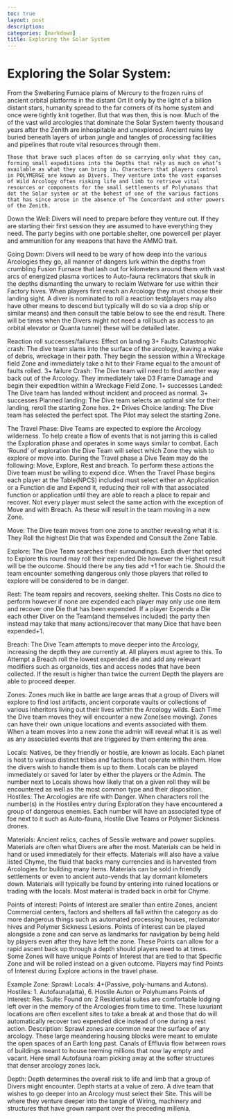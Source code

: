 ```yaml
---
toc: true
layout: post
description: 
categories: [markdown]
title: Exploring the Solar System
---
```


# Exploring the Solar System:

From the Sweltering Furnace plains of Mercury to the frozen ruins of ancient orbital platforms in the distant Ort lit only by the light of a billion distant stars, humanity spread to the far corners of its home system and once were tightly knit together. But that was then, this is now. Much of the of the vast wild arcologies that dominate the Solar System twenty thousand years after the Zenith are inhospitable and unexplored. Ancient ruins lay buried beneath layers of urban jungle and  tangles of processing facilities and pipelines that route vital resources through them. 

	Those that brave such places often do so carrying only what they can, forming small expeditions into the Depths that rely as much on what’s available as what they can bring in. Characters that players control in POLYMERGE are known as Divers. They venture into the vast expanses of Wild Arcology often risking life and limb to retrieve vital resources or components for the small settlements of Polyhumans that dot the Solar system or at the behest of one of the various factions that has since arose in the absence of The Concordant and other powers of the Zenith. 

Down the Well:
Divers will need to prepare before they venture out. If they are starting their first session they are assumed to have everything they need. The party begins with one portable shelter, one powercell per player and ammunition for any weapons that have the AMMO trait.    

Going Down: 
Divers will need to be wary of how deep into the various Arcologies they go, all manner of dangers lurk within the depths from crumbling Fusion Furnace that lash out for kilometers around them with vast arcs of energized plasma vortices to Auto-fauna reclimators that skulk in the depths dismantling the unwary to reclaim Wetware for use within their Factory hives. 
	When players first reach an Arcology they must choose their landing sight. A diver is nominated to roll a reaction test(players may also have other means to descend but typically will do so via a drop ship or similar means) and then consult the table below to see the end result. There will be times when the Divers might not need a roll(such as access to an orbital elevator or Quanta tunnel) these will be detailed later. 

Reaction roll successes/failures: 
Effect on landing 
3+ Faults
Catastrophic crash: The dive team slams into the surface of the arcology, leaving a wake of debris, wreckage in their path. They begin the session within a Wreckage field Zone and immediately take a hit to their Frame equal to the amount of faults rolled. 
3+ failure
Crash: The Dive team will need to find another way back out of the Arcology. They immediately take D3 Frame Damage and begin their expedition within a Wreckage Field Zone. 
1+ successes 
Landed: The Dive team has landed without incident and proceed as normal.
3+ successes
Planned landing: The Dive team selects an optimal site for their landing, reroll the starting Zone hex. 
2+ Drives
Choice landing: The Dive team has selected the perfect spot. The Pilot may select the starting Zone. 

The Travel Phase:
Dive Teams are expected to explore the Arcology wilderness. To help create a flow of events that is not jarring this is called the Exploration phase and operates in some ways similar to combat. Each ‘Round’ of exploration the Dive Team will select which Zone they wish to explore or move into. During the Travel phase a Dive Team may do the following: Move, Explore, Rest and breach. To perform these actions the Dive team must be willing to expend dice.
When the Travel Phase begins each player at the Table(NPCS) included must select either an Application or a Function die and Expend it, reducing their roll with that associated function or application until they are able to reach a place to repair and recover. Not every player must select the same action with the exception of Move and with Breach. As these will result in the team moving in a new Zone.  

Move: 
The Dive team moves from one zone to another revealing what it is. They Roll the highest Die that was Expended and Consult the Zone Table.  

Explore: 
The Dive Team searches their surroundings. Each diver that opted to Explore this round may roll their expended Die however the Highest result will be the outcome. Should there be any ties add +1 for each tie. Should the team encounter something dangerous only those players that rolled to explore will be considered to be in danger.  

Rest:
The team repairs and recovers, seeking shelter. This Costs no dice to perform however if none are expended each player may only use one item and recover one Die that has been expended. If a player Expends a Die each other Diver on the Team(and themselves included) the party then instead may take that many actions/recover that many Dice that have been expended+1. 

Breach: 
The Dive Team attempts to move deeper into the Arcology, increasing the depth they are currently at. All players must agree to this. To Attempt a Breach roll the lowest expended die and add any relevant modifiers such as organoids, ties and access nodes that have been collected. If the result is higher than twice the current Depth the players are able to proceed deeper. 

Zones:
Zones much like in battle are large areas that a group of Divers will explore to find lost artifacts, ancient corporate vaults or collections of various Inheritors living out their lives within the Arcology wilds. Each Time the Dive team moves they will encounter a new Zone(see moving). Zones can have their own unique locations and events associated with them. 
When a team moves into a new zone the admin will reveal what it is as well as any associated events that are triggered by them entering the area.   

Locals:
Natives, be they friendly or hostile, are known as locals. Each planet is host to various distinct tribes and factions that operate within them. How the divers wish to handle them is up to them. Locals can be played immediately or saved for later by either the players or the Admin. The number next to Locals shows how likely that on a given roll they will be encountered as well as the most common type and their disposition.  
Hostiles:
The Arcologies are rife with Danger. When characters roll the number(s) in the Hostiles entry during Exploration they have encountered a group of dangerous enemies. Each number will have an associated type of foe next to it such as Auto-fauna, Hostile Dive Teams or Polymer Sickness drones. 

Materials:
Ancient relics, caches of Sessile wetware and power supplies. Materials are often what Divers are after the most. Materials can be held in hand or used immediately for their effects. Materials will also have a value listed Chyme, the fluid that backs many currencies and is harvested from Arcologies for building many items. Materials can be sold in friendly settlements or even to ancient auto-vends that lay dormant kilometers down. Materials will typically be found by entering into ruined locations or trading with the locals. Most material is traded back in orbit for Chyme. 

Points of interest:
Points of Interest are smaller than entire Zones, ancient Commercial centers, factors and shelters all fall within the category as do more dangerous things such as automated processing houses, reclamator hives and Polymer Sickness Lesions. Points of interest can be played alongside a zone and can serve as landmarks for navigation by being held by players even after they have left the zone. These Points can allow for a rapid ascent back up through a depth should players need to at times. Some Zones will have unique Points of Interest that are tied to that Specific Zone and will be rolled instead on a given outcome. Players may find Points of Interest during Explore actions in the travel phase. 

Example Zone: 
Sprawl: 
Locals: 4+(Passive, poly-humans and Autons). 
Hostiles: 1. Autofauna(atta), 6. Hostile Auton or Polyhumans 
Points of Interest:
Res. Suite: 
Found on: 2 
Residential suites are comfortable lodging left over in the memory of the Arcologies from time to time. These luxuriant locations are often excellent sites to take a break at and those that do will automatically recover two expended dice instead of one during a rest action. 
Description: 
Sprawl zones are common near the surface of any arcology. These large meandering housing blocks were meant to emulate the open spaces of an Earth long past. Canals of Effluvia flow between rows of buildings meant to house teeming millions that now lay empty and vacant. Here small Autofauna roam picking away at the softer structures that denser arcology zones lack. 


Depth:
Depth determines the overall risk to life and limb that a group of Divers might encounter. Depth starts at a value of zero. A dive team that wishes to go deeper into an Arcology must select their Site. This will be where they venture deeper into the tangle of Wiring, machinery and structures that have grown rampant over the preceding millenia.  
